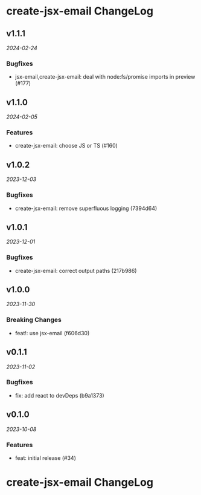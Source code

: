 # create-jsx-email ChangeLog

## v1.1.1

_2024-02-24_

### Bugfixes

- jsx-email,create-jsx-email: deal with node:fs/promise imports in preview (#177)

## v1.1.0

_2024-02-05_

### Features

- create-jsx-email: choose JS or TS (#160)

## v1.0.2

_2023-12-03_

### Bugfixes

- create-jsx-email: remove superfluous logging (7394d64)

## v1.0.1

_2023-12-01_

### Bugfixes

- create-jsx-email: correct output paths (217b986)

## v1.0.0

_2023-11-30_

### Breaking Changes

- feat!: use jsx-email (f606d30)

## v0.1.1

_2023-11-02_

### Bugfixes

- fix: add react to devDeps (b9a1373)

## v0.1.0

_2023-10-08_

### Features

- feat: initial release (#34)

# create-jsx-email ChangeLog
